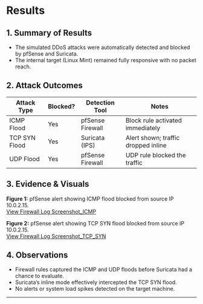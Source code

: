 # Results

## 1. Summary of Results
- The simulated DDoS attacks were automatically detected and blocked by pfSense and Suricata.
- The internal target (Linux Mint) remained fully responsive with no packet reach.

## 2. Attack Outcomes

| Attack Type       | Blocked? | Detection Tool    | Notes                                  |
|-------------------|----------|-------------------|----------------------------------------|
| ICMP Flood        | Yes      | pfSense Firewall  | Block rule activated immediately       |
| TCP SYN Flood     | Yes      | Suricata (IPS)    | Alert shown; traffic dropped inline    |
| UDP Flood         | Yes      | pfSense Firewall  | UDP rule blocked the traffic           |

## 3. Evidence & Visuals

**Figure 1:** pfSense alert showing ICMP flood blocked from source IP 10.0.2.15.  
[View Firewall Log Screenshot_ICMP](./FW_P_DDOS_Log.png)

**Figure 2:** pfSense alert showing TCP SYN flood blocked from source IP 10.0.2.15.  
[View Firewall Log Screenshot_TCP_SYN](./Tcp_syn_flood_Firewall_Block_logs.png)

## 4. Observations
- Firewall rules captured the ICMP and UDP floods before Suricata had a chance to evaluate.
- Suricata’s inline mode effectively intercepted the TCP SYN flood.
- No alerts or system load spikes detected on the target machine.

---



